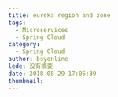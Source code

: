 ```yaml
---
title: eureka region and zone
tags:
  - Microservices
  - Spring Cloud
category:
  - Spring Cloud
author: bsyonline
lede: 没有摘要
date: 2018-08-29 17:05:39
thumbnail:
---
```

